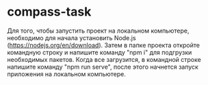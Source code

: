 # compass-task
Для того, чтобы запустить проект на локальном компьютере, необходимо для начала установить Node.js (https://nodejs.org/en/download). Затем в папке проекта откройте командную строку и напишите команду "npm i" для подгрузки необходимых пакетов. Когда все загрузится, в командной строке напишите команду "npm run serve", после этого начнется запуск приложения на локальном компьютере.
